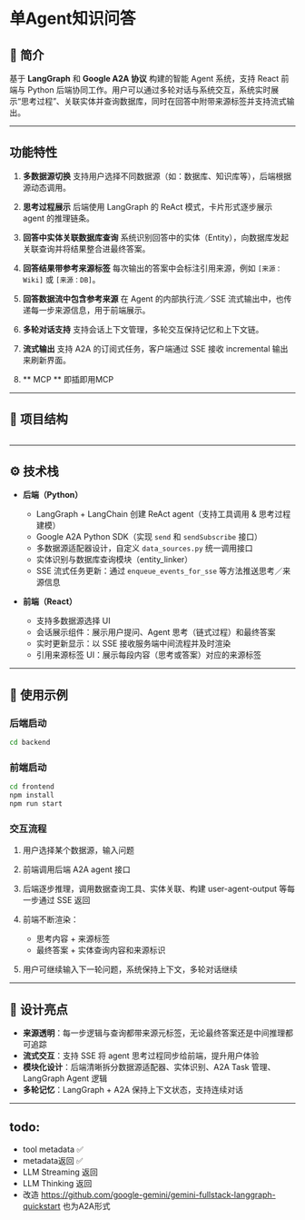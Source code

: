 # 单Agent知识问答

## 🚀 简介

基于 **LangGraph** 和 **Google A2A 协议** 构建的智能 Agent 系统，支持 React 前端与 Python 后端协同工作。用户可以通过多轮对话与系统交互，系统实时展示“思考过程”、关联实体并查询数据库，同时在回答中附带来源标签并支持流式输出。

---

## 功能特性

1. **多数据源切换**
   支持用户选择不同数据源（如：数据库、知识库等），后端根据源动态调用。

2. **思考过程展示**
   后端使用 LangGraph 的 ReAct 模式，卡片形式逐步展示 agent 的推理链条。

3. **回答中实体关联数据库查询**
   系统识别回答中的实体（Entity），向数据库发起关联查询并将结果整合进最终答案。

4. **回答结果带参考来源标签**
   每次输出的答案中会标注引用来源，例如 `[来源：Wiki]` 或 `[来源：DB]`。

5. **回答数据流中包含参考来源**
   在 Agent 的内部执行流／SSE 流式输出中，也传递每一步来源信息，用于前端展示。

6. **多轮对话支持**
   支持会话上下文管理，多轮交互保持记忆和上下文链。

7. **流式输出**
   支持 A2A 的订阅式任务，客户端通过 SSE 接收 incremental 输出来刷新界面。

8. ** MCP **
    即插即用MCP

---

## 📂 项目结构

```

```

---

## ⚙️ 技术栈

* **后端（Python）**

  * LangGraph + LangChain 创建 ReAct agent（支持工具调用 & 思考过程建模）
  * Google A2A Python SDK（实现 `send` 和 `sendSubscribe` 接口）
  * 多数据源适配器设计，自定义 `data_sources.py` 统一调用接口
  * 实体识别与数据库查询模块（entity_linker）
  * SSE 流式任务更新：通过 `enqueue_events_for_sse` 等方法推送思考／来源信息

* **前端（React）**

  * 支持多数据源选择 UI
  * 会话展示组件：展示用户提问、Agent 思考（链式过程）和最终答案
  * 实时更新显示：以 SSE 接收服务端中间流程并及时渲染
  * 引用来源标签 UI：展示每段内容（思考或答案）对应的来源标签

---

## 🧪 使用示例

### 后端启动

```bash
cd backend

```

### 前端启动

```bash
cd frontend
npm install
npm run start
```

### 交互流程

1. 用户选择某个数据源，输入问题
2. 前端调用后端 A2A agent 接口
3. 后端逐步推理，调用数据查询工具、实体关联、构建 user-agent-output 等每一步通过 SSE 返回
4. 前端不断渲染：

   * 思考内容 + 来源标签
   * 最终答案 + 实体查询内容和来源标识
5. 用户可继续输入下一轮问题，系统保持上下文，多轮对话继续

---

## 🎯 设计亮点

* **来源透明**：每一步逻辑与查询都带来源元标签，无论最终答案还是中间推理都可追踪
* **流式交互**：支持 SSE 将 agent 思考过程同步给前端，提升用户体验
* **模块化设计**：后端清晰拆分数据源适配器、实体识别、A2A Task 管理、LangGraph Agent 逻辑
* **多轮记忆**：LangGraph + A2A 保持上下文状态，支持连续对话

---


## todo:
* tool metadata ✅
* metadata返回 ✅
* LLM Streaming 返回
* LLM Thinking 返回
* 改造 https://github.com/google-gemini/gemini-fullstack-langgraph-quickstart  也为A2A形式
